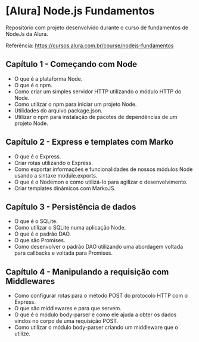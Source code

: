 # [Alura] Node.js Fundamentos
Repositório com projeto desenvolvido durante o curso de fundamentos de NodeJs da Alura. 

Referência: https://cursos.alura.com.br/course/nodejs-fundamentos


## Capítulo 1 - Começando com Node

- O que é a plataforma Node.
- O que é o npm.
- Como criar um simples servidor HTTP utilizando o módulo HTTP do Node.
- Como utilizar o npm para iniciar um projeto Node.
- Utilidades do arquivo package.json.
- Utilizar o npm para instalação de pacotes de dependências de um projeto Node.

## Capítulo 2 - Express e templates com Marko

- O que é o Express.
- Criar rotas utilizando o Express.
- Como exportar informações e funcionalidades de nossos módulos Node usando a sintaxe module.exports.
- O que é o Nodemon e como utilizá-lo para agilizar o desenvolvimento.
- Criar templates dinâmicos com MarkoJS.

## Capítulo 3 - Persistência de dados

- O que é o SQLite.
- Como utilizar o SQLite numa aplicação Node.
- O que é o padrão DAO.
- O que são Promises.
- Como desenvolver o padrão DAO utilizando uma abordagem voltada para callbacks e voltada para Promises.

## Capítulo 4 - Manipulando a requisição com Middlewares

- Como configurar rotas para o método POST do protocolo HTTP com o Express.
- O que são middlewares e para que servem.
- O que é o módulo body-parser e como ele ajuda a obter os dados vindos no corpo de uma requisição POST.
- Como utilizar o módulo body-parser criando um middleware que o utilize.